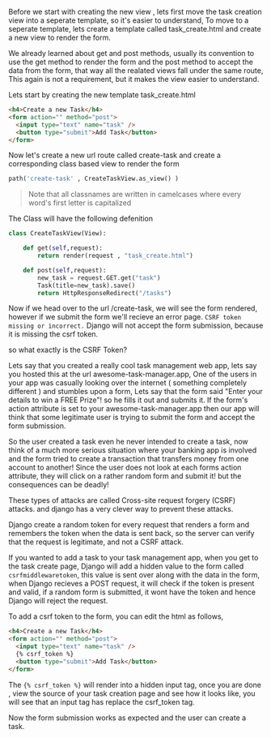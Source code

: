Before we start with creating the new view , lets first move the task creation view into a seperate template, so it's easier to understand, To move to a seperate template, lets create a template called task_create.html and create a new view to render the form.

We already learned about get and post methods, usually its convention to use the get method to render the form and the post method to accept the data from the form, that way all the realated views fall under the same route, This again is not a requirement, but it makes the view easier to understand.

Lets start by creating the new template task_create.html

```html
<h4>Create a new Task</h4>
<form action="" method="post">
  <input type="text" name="task" />
  <button type="submit">Add Task</button>
</form>
```

Now let's create a new url route called create-task and create a corresponding class based view to render the form

```python
path('create-task' , CreateTaskView.as_view() )
```

> Note that all classnames are written in camelcases where every word's first letter is capitalized

The Class will have the following defenition

```python
class CreateTaskView(View):

    def get(self,request):
        return render(request , "task_create.html")

    def post(self,request):
        new_task = request.GET.get("task")
        Task(title=new_task).save()
        return HttpResponseRedirect("/tasks")
```

Now if we head over to the url /create-task, we will see the form rendered, however if we submit the form we'll recieve an error page.
`CSRF token missing or incorrect.` Django will not accept the form submission, because it is missing the csrf token.

so what exactly is the CSRF Token?

Lets say that you created a really cool task management web app, lets say you hosted this at the url awesome-task-manager.app,
One of the users in your app was casually looking over the internet ( something completely different ) and stumbles upon a form, Lets say that the form said "Enter your details to win a FREE Prize"! so he fills it out and submits it.
If the form's action attribute is set to your awesome-task-manager.app then our app will think that some legitimate user is trying to submit the form and accept the form submission.

So the user created a task even he never intended to create a task, now think of a much more serious situation where your banking app is involved and the form tried to create a transaction that transfers money from one account to another! Since the user does not look at each forms action attribute, they will click on a rather random form and submit it! but the consequences can be deadly!

These types of attacks are called Cross-site request forgery (CSRF) attacks. and django has a very clever way to prevent these attacks.

Django create a random token for every request that renders a form and remembers the token when the data is sent back, so the server can verify that the request is legitimate, and not a CSRF attack.

If you wanted to add a task to your task management app, when you get to the task create page, Django will add a hidden value to the form called `csrfmiddlewaretoken`, this value is sent over along with the data in the form, when Django recieves a POST request, it will check if the token is present and valid, if a random form is submitted, it wont have the token and hence Django will reject the request.

To add a csrf token to the form, you can edit the html as follows,

```html
<h4>Create a new Task</h4>
<form action="" method="post">
  <input type="text" name="task" />
  {% csrf_token %}
  <button type="submit">Add Task</button>
</form>
```

The `{% csrf_token %}` will render into a hidden input tag, once you are done , view the source of your task creation page and see how it looks like, you will see that an input tag has replace the csrf_token tag.

Now the form submission works as expected and the user can create a task.
